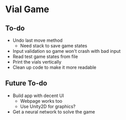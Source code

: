 # Vial Game

## To-do

* Undo last move method
	* Need stack to save game states
* Input validation so game won't crash with bad input
* Read test game states from file 
* Print the vials vertically
* Clean up code to make it more readable

## Future To-do

* Build app with decent UI
	* Webpage works too
	* Use Unity2D for graphics?
* Get a neural network to solve the game
